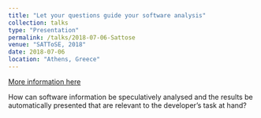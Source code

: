 ```yaml
---
title: "Let your questions guide your software analysis"
collection: talks
type: "Presentation"
permalink: /talks/2018-07-06-Sattose
venue: "SATToSE, 2018"
date: 2018-07-06
location: "Athens, Greece"
---
```


[More information here](https://poojaruhal.github.io/files/Let-your-questions-guide-your-software-analysis.pdf)

How can software information be speculatively analysed and the results be automatically presented that are relevant to the developer’s task at hand?